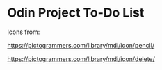 # Odin Project To-Do List

Icons from:

https://pictogrammers.com/library/mdi/icon/pencil/

https://pictogrammers.com/library/mdi/icon/delete/